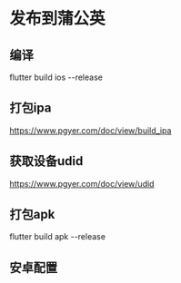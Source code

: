 # 发布到蒲公英

## 编译

flutter build ios --release

## 打包ipa

https://www.pgyer.com/doc/view/build_ipa

## 获取设备udid

https://www.pgyer.com/doc/view/udid

## 打包apk

flutter build apk --release

## 安卓配置

<!-- 相机权限 -->
<uses-permission android:name="android.permission.WRITE_EXTERNAL_STORAGE" />
<uses-permission android:name="android.permission.READ_EXTERNAL_STORAGE" />
<uses-permission android:name="android.permission.CAMERA" />

<!-- release无网络 -->
<uses-permission android:name="android.permission.READ_PHONE_STATE" />
<uses-permission android:name="android.permission.INTERNET" />
<uses-permission android:name="android.permission.ACCESS_NETWORK_STATE" />
<uses-permission android:name="android.permission.ACCESS_WIFI_STATE" />